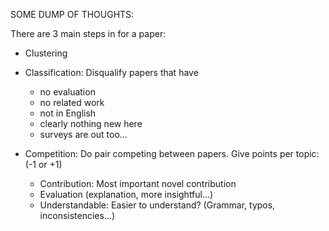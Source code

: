 
SOME DUMP OF THOUGHTS:

There are 3 main steps in for a paper:

- Clustering

- Classification: Disqualify papers that have
  + no evaluation
  + no related work
  + not in English
  + clearly nothing new here
  + surveys are out too…

- Competition: Do pair competing between papers. Give points per topic: (-1 or +1)
  + Contribution: Most important novel contribution
  + Evaluation (explanation, more insightful…)
  + Understandable: Easier to understand? (Grammar, typos, inconsistencies…)

